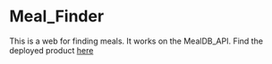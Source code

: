 # Meal_Finder

This is a web for finding meals. It works on the MealDB_API.
Find the deployed product [here]( https://finder-meal-01.netlify.app/)


